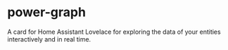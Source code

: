 # power-graph
A card for Home Assistant Lovelace for exploring the data of your entities interactively and in real time. 
